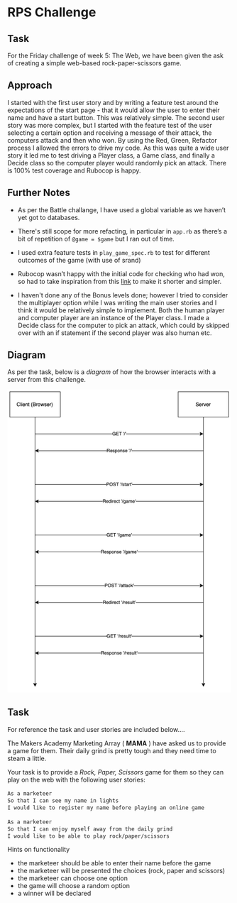 # RPS Challenge

## Task

For the Friday challenge of week 5: The Web, we have been given the ask of creating a simple web-based rock-paper-scissors game. 

## Approach

I started with the first user story and by writing a feature test around the expectations of the start page - that it would allow the user to enter their name and have a start button. This was relatively simple. The second user story was more complex, but I started with the feature test of the user selecting a certain option and receiving a message of their attack, the computers attack and then who won. By using the Red, Green, Refactor process I allowed the errors to drive my code. As this was quite a wide user story it led me to test driving a Player class, a Game class, and finally a Decide class so the computer player would randomly pick an attack. There is 100% test coverage and Rubocop is happy.

## Further Notes

* As per the Battle challange, I have used a global variable as we haven’t yet got to databases.

* There's still scope for more refacting, in particular in `app.rb` as there’s a bit of repetition of `@game = $game` but I ran out of time.

* I used extra feature tests in `play_game_spec.rb` to test for different outcomes of the game (with use of srand)

* Rubocop wasn’t happy with the initial code for checking who had won, so had to take inspiration from this [link](https://codereview.stackexchange.com/questions/179782/lets-play-rock-paper-scissors-with-ruby) to make it shorter and simpler. 

* I haven't done any of the Bonus levels done; however I tried to consider the multiplayer option while I was writing the main user stories and I think it would be relatively simple to implement. Both the human player and computer player are an instance of the Player class. I made a Decide class for the computer to pick an attack, which could by skipped over with an if statement if the second player was also human etc.

## Diagram

As per the task, below is a _diagram_ of how the browser interacts with a server from this challenge.

![Diagram](https://github.com/alicegray33/rps-challenge-apprenticeships/blob/main/docs/diagram.png?raw=true)

## Task

For reference the task and user stories are included below....

The Makers Academy Marketing Array ( **MAMA** ) have asked us to provide a game for them. Their daily grind is pretty tough and they need time to steam a little.

Your task is to provide a _Rock, Paper, Scissors_ game for them so they can play on the web with the following user stories:

```
As a marketeer
So that I can see my name in lights
I would like to register my name before playing an online game

As a marketeer
So that I can enjoy myself away from the daily grind
I would like to be able to play rock/paper/scissors
```

Hints on functionality

- the marketeer should be able to enter their name before the game
- the marketeer will be presented the choices (rock, paper and scissors)
- the marketeer can choose one option
- the game will choose a random option
- a winner will be declared
